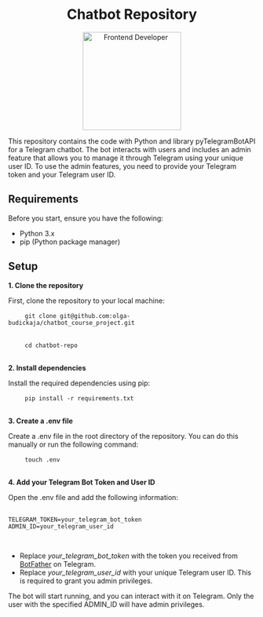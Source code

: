 <div id="badges" align="center">
<h1>Chatbot Repository</h1>
<img src="https://i.gifer.com/7BZk.gif" alt="Frontend Developer" width="200" />
</div>
<p>This repository contains the code with Python and library pyTelegramBotAPI for a Telegram chatbot.
    The bot interacts with users and includes an admin feature that allows you to manage it through Telegram using your unique user ID. 
  To use the admin features, you need to provide your Telegram token and your Telegram user ID.</p>
<h2>Requirements</h2>
<p>Before you start, ensure you have the following:</p>
<ul align="left">
  <li>Python 3.x</li>
  <li>pip (Python package manager)</li>
</ul>
<h2>Setup</h2>
<b>1. Clone the repository</b>
  <p>First, clone the repository to your local machine:</p>
  <pre class="notranslate">
    <code>git clone git@github.com:olga-budickaja/chatbot_course_project.git</code>
  </pre>
  <pre class="notranslate">
    <code>cd chatbot-repo</code>
  </pre>
<b>2. Install dependencies</b>
  <p>Install the required dependencies using pip:</p>
  <pre class="notranslate">
    <code>pip install -r requirements.txt</code>
  </pre>
<b>3. Create a .env file</b>
  <p>Create a .env file in the root directory of the repository. You can do this manually or run the following command:</p>
  <pre class="notranslate">
    <code>touch .env</code>
  </pre>
<b>4. Add your Telegram Bot Token and User ID</b>
  <p>Open the .env file and add the following information:</p>
  <pre class="notranslate">
    <code>
TELEGRAM_TOKEN=your_telegram_bot_token
ADMIN_ID=your_telegram_user_id
    </code>
	</pre>
<ul>
  <li>Replace <em>your_telegram_bot_token</em> with the token you received from <a href="https://gerabot.com/ru/article/botfather_mozhlivosti_ta_funkcional">BotFather</a> on Telegram.</li>
  <li>Replace <em>your_telegram_user_id</em> with your unique Telegram user ID. This is required to grant you admin privileges.</li>
</ul>

<p>The bot will start running, and you can interact with it on Telegram. Only the user with the specified ADMIN_ID will have admin privileges.</p>

